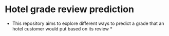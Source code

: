 # Hotel grade review prediction

* This repository aims to explore different ways to predict a grade that an hotel customer would put based on its review * 
